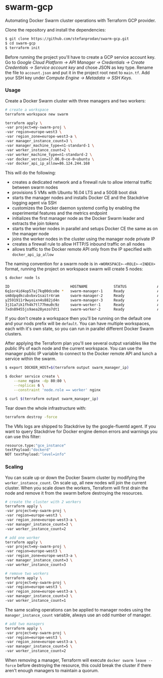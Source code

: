 # swarm-gcp

Automating Docker Swarm cluster operations with Terraform GCP provider.

Clone the repository and install the dependencies:

```bash
$ git clone https://github.com/stefanprodan/swarm-gcp.git
$ cd swarm-gcp
$ terraform init
```

Before running the project you'll have to create a GCP service account key. 
Go to _Google Cloud Platform -> API Manager -> Credentials -> Create Credentials -> Service account key_ and 
chose JSON as key type. Rename the file to `account.json` and put it in the project root next to `main.tf`.
Add your SSH key under _Compute Engine -> Metadata -> SSH Keys_.

### Usage

Create a Docker Swarm cluster with three managers and two workers:

```bash
# create a workspace
terraform workspace new swarm

terraform apply \
-var project=my-swarm-proj \
-var region=europe-west3 \
-var region_zone=europe-west3-a \
-var manager_instance_count=3 \
-var manager_machine_type=n1-standard-1 \
-var worker_instance_count=2 \
-var worker_machine_type=n1-standard-2 \
-var docker_version=17.06.0~ce-0~ubuntu \
-var docker_api_ip_allow=86.124.244.168
```

This will do the following:

* creates a dedicated network and a firewall rule to allow internal traffic between swarm nodes
* provisions 5 VMs with Ubuntu 16.04 LTS and a 50GB boot disk
* starts the manager nodes and installs Docker CE and the Stackdrive logging agent via SSH
* customizes the Docker daemon systemd config by enabling the experimental features and the metrics endpoint
* initializes the first manager node as the Docker Swarm leader and extracts the join tokens
* starts the worker nodes in parallel and setups Docker CE the same as on the manager node
* joins the worker nodes in the cluster using the manager node private IP
* creates a firewall rule to allow HTTP/S inbound traffic on all nodes
* allows traffic to the Docker remote API only from the IP specified with `docker_api_ip_allow`

The naming convention for a swarm node is in `<WORKSPACE>-<ROLE>-<INDEX>` format, 
running the project on workspace swarm will create 5 nodes: 

```bash
$ docker node ls

ID                            HOSTNAME            STATUS              AVAILABILITY        MANAGER STATUS
6q1or4id4op57aj7kq00dco0e *   swarm-manager-1     Ready               Active              Leader             
sm8dpqdkcubvbxv1saitr4ram     swarm-manager-2     Ready               Active              Reachable
y2591911r9wyoixn4s882jd4n     swarm-manager-3     Ready               Active              Reachable
3j31a7ik1fh4k7tl77hmu0c9z     swarm-worker-1      Ready               Active              
7xdn89455js9aea28yezo7dt1     swarm-worker-2      Ready               Active 
```

If you don't create a workspace then you'll be running on the default one and your nods prefix will be `default`. 
You can have multiple workspaces, each with it's own state, so you can run in parallel different Docker Swarm clusters.

After applying the Terraform plan you'll see several output variables like the public IPs of 
each node and the current workspace. 
You can use the manager public IP variable to connect to the Docker remote API 
and lunch a service within the swarm.

```bash
$ export DOCKER_HOST=$(terraform output swarm_manager_ip)

$ docker service create \
    --name nginx -dp 80:80 \
    --replicas 6 \
    --constraint 'node.role == worker' nginx

$ curl $(terraform output swarm_manager_ip)
```

Tear down the whole infrastructure with:

 ```bash
terraform destroy -force
```

The VMs logs are shipped to Stackdrive by the google-fluentd agent. 
If you want to query Stackdrive for Docker engine demon errors and warnings you can use this filter:

```bash
resource.type:"gce_instance"
textPayload:"dockerd"
NOT textPayload:"level=info"
```

### Scaling

You can scale up or down the Docker Swarm cluster by modifying the `worker_instance_count`. 
On scale up, all new nodes will join the current cluster. 
When you scale down the workers, Terraform will first drain the node 
and remove it from the swarm before destroying the resources.

```bash
# create the cluster with 2 workers
terraform apply \
-var project=my-swarm-proj \
-var region=europe-west3 \
-var region_zone=europe-west3-a \
-var manager_instance_count=3 \
-var worker_instance_count=2 

# add one worker
terraform apply \
-var project=my-swarm-proj \
-var region=europe-west3 \
-var region_zone=europe-west3-a \
-var manager_instance_count=3 \
-var worker_instance_count=3

# remove two workers
terraform apply \
-var project=my-swarm-proj \
-var region=europe-west3 \
-var region_zone=europe-west3-a \
-var manager_instance_count=3 \
-var worker_instance_count=1
```

The same scaling operations can be applied to manager nodes using the `manager_instance_count` variable, 
always use an odd number of manager.

```bash
# add two managers
terraform apply \
-var project=my-swarm-proj \
-var region=europe-west3 \
-var region_zone=europe-west3-a \
-var manager_instance_count=5 \
-var worker_instance_count=2
```

When removing a manager, Terraform will execute `docker swarm leave --force` before destroying the resource, 
this could break the cluster if there aren't enough managers to maintain a quorum. 


